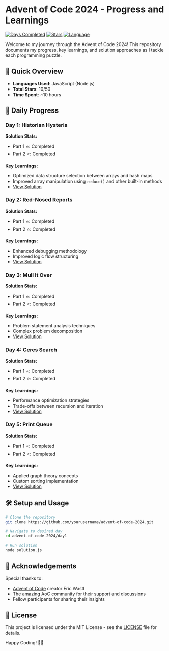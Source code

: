 # Advent of Code 2024 - Progress and Learnings

[![Days Completed](https://img.shields.io/badge/Days%20Completed-5-brightgreen)](https://adventofcode.com/2024)
[![Stars](https://img.shields.io/badge/Stars-10%2F50-yellow)](https://adventofcode.com/2024)
[![Language](https://img.shields.io/badge/Language-JavaScript-yellow)](https://developer.mozilla.org/en-US/docs/Web/JavaScript)

Welcome to my journey through the Advent of Code 2024! This repository documents my progress, key learnings, and solution approaches as I tackle each programming puzzle.

## 🌟 Quick Overview

- **Languages Used**: JavaScript (Node.js)
- **Total Stars**: 10/50
- **Time Spent**: ~10 hours

## 📝 Daily Progress

### Day 1: Historian Hysteria

**Solution Stats:**

- Part 1 ⭐: Completed
- Part 2 ⭐: Completed

**Key Learnings:**

- Optimized data structure selection between arrays and hash maps
- Improved array manipulation using `reduce()` and other built-in methods
- [View Solution](./day1/solution.js)

### Day 2: Red-Nosed Reports

**Solution Stats:**

- Part 1 ⭐: Completed
- Part 2 ⭐: Completed

**Key Learnings:**

- Enhanced debugging methodology
- Improved logic flow structuring
- [View Solution](./day2/solution.js)

### Day 3: Mull It Over

**Solution Stats:**

- Part 1 ⭐: Completed
- Part 2 ⭐: Completed

**Key Learnings:**

- Problem statement analysis techniques
- Complex problem decomposition
- [View Solution](./day3/solution.js)

### Day 4: Ceres Search

**Solution Stats:**

- Part 1 ⭐: Completed
- Part 2 ⭐: Completed

**Key Learnings:**

- Performance optimization strategies
- Trade-offs between recursion and iteration
- [View Solution](./day4/solution.js)

### Day 5: Print Queue

**Solution Stats:**

- Part 1 ⭐: Completed
- Part 2 ⭐: Completed

**Key Learnings:**

- Applied graph theory concepts
- Custom sorting implementation
- [View Solution](./day5/solution.js)

## 🛠 Setup and Usage

```bash
# Clone the repository
git clone https://github.com/yourusername/advent-of-code-2024.git

# Navigate to desired day
cd advent-of-code-2024/day1

# Run solution
node solution.js
```

## 🙏 Acknowledgements

Special thanks to:

- [Advent of Code](https://adventofcode.com/) creator Eric Wastl
- The amazing AoC community for their support and discussions
- Fellow participants for sharing their insights

## 📜 License

This project is licensed under the MIT License - see the [LICENSE](LICENSE) file for details.

Happy Coding! 🎄✨
